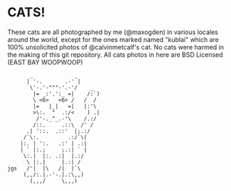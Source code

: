 # CATS!

These cats are all photographed by me (@maxogden) in various locales around the world, except for the ones marked named "kublai" which are 100% unsolicited photos of @calvinmetcalf's cat. No cats were harmed in the making of this git repository. All cats photos in here are BSD Licensed (EAST BAY WOOPWOOP)

           _             _
          | '-.       .-' |
           \'-.'-"""-'.-'/    _
            |= _:'.':_ =|    /:`)
            \ <6>   <6> /   /  /
            |=   |_|   =|   |:'\
            >\:.  "  .:/<    ) .|
             /'-._^_.-'\    /.:/
            /::.     .::\  /' /
          .| '::.  .::'  |;.:/
         /`\:.         .:/`\(
        |:. | ':.   .:' | .:|
        | ` |:.;     ;.:| ` |
         \:.|  |:. .:|  |.:/
          \ |:.|     |.:| /
    jgs   /'|  |\   /|  |`\
         (,,/:.|.-'-.|.:\,,)
           (,,,/     \,,,)
